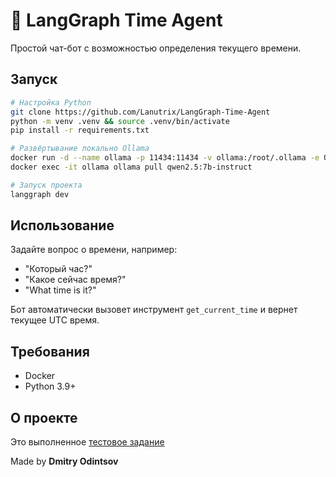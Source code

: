 # 🤖 LangGraph Time Agent

Простой чат-бот с возможностью определения текущего времени.

## Запуск
```bash
# Настройка Python
git clone https://github.com/Lanutrix/LangGraph-Time-Agent
python -m venv .venv && source .venv/bin/activate
pip install -r requirements.txt

# Развёртывание локально Ollama
docker run -d --name ollama -p 11434:11434 -v ollama:/root/.ollama -e OLLAMA_NUM_PARALLEL=4 -e OLLAMA_MAX_LOADED_MODELS=3 --restart unless-stopped --tty ollama/ollama:latest
docker exec -it ollama ollama pull qwen2.5:7b-instruct

# Запуск проекта
langgraph dev
```


## Использование

Задайте вопрос о времени, например:
- "Который час?"
- "Какое сейчас время?"
- "What time is it?"

Бот автоматически вызовет инструмент `get_current_time` и вернет текущее UTC время.

## Требования

- Docker
- Python 3.9+

## О проекте
Это выполненное [тестовое задание](https://moonlysouls.notion.site/Python-Test-Task-1fb203040a3580c4887ce0c021b56c37)

Made by **Dmitry Odintsov**
